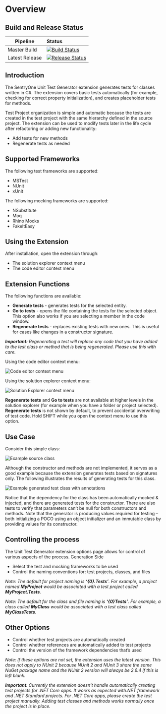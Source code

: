# Overview
## Build and Release Status
| Pipeline  |  Status |
|----------|:-------------|
|Master Build|[![Build Status](https://dev.azure.com/sentryone/DataDevOps/_apis/build/status/UnitTestGenerator/UnitTestGenerator?branchName=master)](https://dev.azure.com/sentryone/DataDevOps/_build/latest?definitionId=355&branchName=master)|
|Latest Release|[![Release Status](https://vsrm.dev.azure.com/sentryone/_apis/public/Release/badge/82c651b5-78e2-4115-809e-32af91f4755b/28/86)](https://vsrm.dev.azure.com/sentryone/_apis/public/Release/badge/82c651b5-78e2-4115-809e-32af91f4755b/28/86) |

## Introduction
The SentryOne Unit Test Generator extension generates tests for classes written in C#. The extension covers basic tests automatically (for example, checking for correct property initialization), and creates placeholder tests for methods.  

Test Project organization is simple and automatic because the tests are created in the test project with the same hierarchy defined in the source project. The extension can be used to modify tests later in the life cycle after refactoring or adding new functionality:

* Add tests for new methods
* Regenerate tests as needed

## Supported Frameworks
The following test frameworks are supported:

* MSTest 
* NUnit 
* xUnit 

The following mocking frameworks are supported:

* NSubstitute 
* Moq 
* Rhino Mocks 
* FakeItEasy 

## Using the Extension

After installation, open the extension through:

* The solution explorer context menu
* The code editor context menu

## Extension Functions

The following functions are available:

* **Generate tests** - generates tests for the selected entity.
* **Go to tests** - opens the file containing the tests for the selected object. This option also works if you are selecting a member in the code window.
* **Regenerate tests** - replaces existing tests with new ones. This is useful for cases like changes in a constructor signature. 

_**Important:** Regenerating a test will replace any code that you have added to the test class or method that is being regenerated. Please use this with care._

Using the code editor context menu:

![Code editor context menu](https://raw.githubusercontent.com/sentryone/unittestgenerator/master/assets/CodeEditorContextMenu.png)

Using the solution explorer context menu:

![Solution Explorer context menu](https://raw.githubusercontent.com/sentryone/unittestgenerator/master/assets/SolutionContextMenu.png)

**Regenerate tests** and **Go to tests** are not available at higher levels in the solution explorer (for example when you have a folder or project selected). **Regenerate tests** is not shown by default, to prevent accidental overwriting of test code. Hold SHIFT while you open the context menu to use this option.

## Use Case

Consider this simple class:

 ![Example source class](https://raw.githubusercontent.com/sentryone/unittestgenerator/master/assets/SourceClass.png)

Although the constructor and methods are not implemented, it serves as a good example because the extension generates tests based on signatures only. The following illustrates the results of generating tests for this class.

 ![Example generated test class with annotations](https://raw.githubusercontent.com/sentryone/unittestgenerator/master/assets/SourceClassTestsAnnotated.png)

Notice that the dependency for the class has been automatically mocked & injected, and there are generated tests for the constructor. There are also tests to verify that parameters can’t be null for both constructors and methods. Note that the generator is producing values required for testing – both initializing a POCO using an object initializer and an immutable class by providing values for its constructor.

## Controlling the process

The Unit Test Generator extension options page allows for control of various aspects of the process. 
Generation Side
* Select the test and mocking frameworks to be used
* Control the naming conventions for: test projects, classes, and files

_Note: The default for project naming is **‘{0}.Tests’**. For example, a project named **MyProject** would be associated with a test project called **MyProject.Tests**._

_Note: The default for the class and file naming is **‘{0}Tests’**. For example, a class called **MyClass** would be associated with a test class called **MyClassTests**._

## Other Options

* Control whether test projects are automatically created
* Control whether references are automatically added to test projects
* Control the version of the framework dependencies that’s used

_Note: If these options are not set, the extension uses the latest version. This does not apply to NUnit 2 because NUnit 2 and NUnit 3 share the same NuGet package name and the NUnit 2 version will always be 2.6.4 if this is left blank._

_**Important**: Currently the extension doesn’t handle automatically creating test projects for .NET Core apps. It works as expected with.NET framework and .NET Standard projects. For .NET Core apps, please create the test project manually. Adding test classes and methods works normally once the project is in place._
